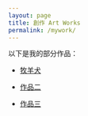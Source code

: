```yaml
---
layout: page
title: 創作 Art Works
permalink: /mywork/
---
```


以下是我的部分作品：

- [牧羊犬](works.md/sheepdog.html)

- [作品二](works.md/dimentary.html)

- [作品三](works.md/Blank.html)

